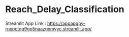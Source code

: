 # Reach_Delay_Classification

Streamlit App Link : https://appapppy-rnxpctqq9gp5naazgxmyyc.streamlit.app/